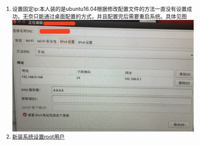 1. 设置固定ip:本人装的是ubuntu16.04根据修改配置文件的方法一直没有设置成功，无奈只能通过桌面配置的方式，并且配置完后需要重启系统。具体见图![](https://github.com/lwwjxz/Blogs/blob/master/image/12345.png)
1. [新装系统设置root用户](https://blog.csdn.net/sunxiaoju/article/details/51993091)     
